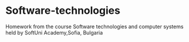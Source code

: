 # Software-technologies
Homework from the course Software technologies and computer systems held by SoftUni Academy,Sofia, Bulgaria
